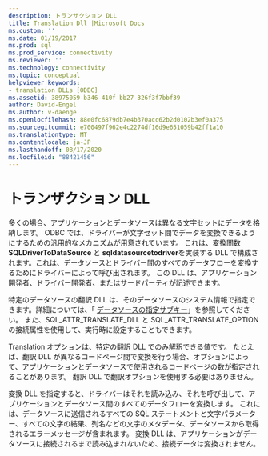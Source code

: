 ```yaml
---
description: トランザクション DLL
title: Translation Dll |Microsoft Docs
ms.custom: ''
ms.date: 01/19/2017
ms.prod: sql
ms.prod_service: connectivity
ms.reviewer: ''
ms.technology: connectivity
ms.topic: conceptual
helpviewer_keywords:
- translation DLLs [ODBC]
ms.assetid: 38975059-b346-410f-bb27-326f3f7bbf39
author: David-Engel
ms.author: v-daenge
ms.openlocfilehash: 88e0fc6879db7e4b370acc62b2d0102b3ef0a375
ms.sourcegitcommit: e700497f962e4c2274df16d9e651059b42ff1a10
ms.translationtype: MT
ms.contentlocale: ja-JP
ms.lasthandoff: 08/17/2020
ms.locfileid: "88421456"
---
```

# <a name="translation-dlls"></a>トランザクション DLL
多くの場合、アプリケーションとデータソースは異なる文字セットにデータを格納します。 ODBC では、ドライバーが文字セット間でデータを変換できるようにするための汎用的なメカニズムが用意されています。 これは、変換関数 **SQLDriverToDataSource** と **sqldatasourcetodriver**を実装する DLL で構成されます。これは、データソースとドライバー間のすべてのデータフローを変換するためにドライバーによって呼び出されます。 この DLL は、アプリケーション開発者、ドライバー開発者、またはサードパーティが記述できます。  
  
 特定のデータソースの翻訳 DLL は、そのデータソースのシステム情報で指定できます。詳細については、「 [データソースの指定サブキー](../../../odbc/reference/install/data-source-specification-subkeys.md)」を参照してください。 また、SQL_ATTR_TRANSLATE_DLL と SQL_ATTR_TRANSLATE_OPTION の接続属性を使用して、実行時に設定することもできます。  
  
 Translation オプションは、特定の翻訳 DLL でのみ解釈できる値です。 たとえば、翻訳 DLL が異なるコードページ間で変換を行う場合、オプションによって、アプリケーションとデータソースで使用されるコードページの数が指定されることがあります。 翻訳 DLL で翻訳オプションを使用する必要はありません。  
  
 変換 DLL を指定すると、ドライバーはそれを読み込み、それを呼び出して、アプリケーションとデータソース間のすべてのデータフローを変換します。 これには、データソースに送信されるすべての SQL ステートメントと文字パラメーター、すべての文字の結果、列名などの文字のメタデータ、データソースから取得されるエラーメッセージが含まれます。 変換 DLL は、アプリケーションがデータソースに接続されるまで読み込まれないため、接続データは変換されません。
